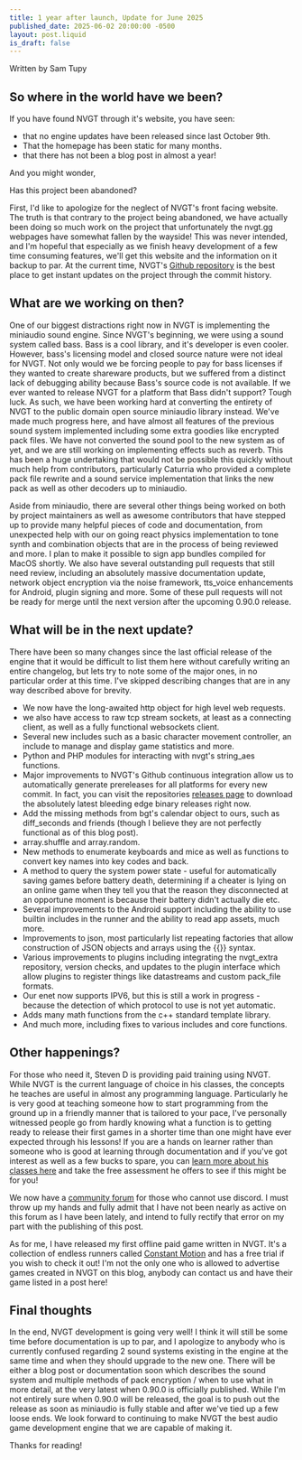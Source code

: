 ```yaml
---
title: 1 year after launch, Update for June 2025
published_date: 2025-06-02 20:00:00 -0500
layout: post.liquid
is_draft: false
---
```

Written by Sam Tupy

## So where in the world have we been?
If you have found NVGT through it's website, you have seen:
* that no engine updates have been released since last October 9th.
* That the homepage has been static for many months.
* that there has not been a blog post in almost a year!

And you might wonder,

Has this project been abandoned?

First, I'd like to apologize for the neglect of NVGT's front facing website. The truth is that contrary to the project being abandoned, we have actually been doing so much work on the project that unfortunately the nvgt.gg webpages have somewhat fallen by the wayside! This was never intended, and I'm hopeful that especially as we finish heavy development of a few time consuming features, we'll get this website and the information on it backup to par. At the current time, NVGT's [Github repository](https://github.com/samtupy/nvgt) is the best place to get instant updates on the project through the commit history.

## What are we working on then?
One of our biggest distractions right now in NVGT is implementing the miniaudio sound engine. Since NVGT's beginning, we were using a sound system called bass. Bass is a cool library, and it's developer is even cooler. However, bass's licensing model and closed source nature were not ideal for NVGT. Not only would we be forcing people to pay for bass licenses if they wanted to create shareware products, but we suffered from a distinct lack of debugging ability because Bass's source code is not available. If we ever wanted to release NVGT for a platform that Bass didn't support? Tough luck. As such, we have been working hard at converting the entirety of NVGT to the public domain open source miniaudio library instead. We've made much progress here, and have almost all features of the previous sound system implemented including some extra goodies like encrypted pack files. We have not converted the sound pool to the new system as of yet, and we are still working on implementing effects such as reverb. This has been a huge undertaking that would not be possible this quickly without much help from contributors, particularly Caturria who provided a complete pack file rewrite and a sound service implementation that links the new pack as well as other decoders up to miniaudio.

Aside from miniaudio, there are several other things being worked on both by project maintainers as well as awesome contributors that have stepped up to provide many helpful pieces of code and documentation, from unexpected help with our on going react physics implementation to tone synth and combination objects that are in the process of being reviewed and more. I plan to make it possible to sign app bundles compiled for MacOS shortly. We also have several outstanding pull requests that still need review, including an absolutely massive documentation update, network object encryption via the noise framework, tts_voice enhancements for Android, plugin signing and more. Some of these pull requests will not be ready for merge until the next version after the upcoming 0.90.0 release.

## What will be in the next update?
There have been so many changes since the last official release of the engine that it would be difficult to list them here without carefully writing an entire changelog, but lets try to note some of the major ones, in no particular order at this time. I've skipped describing changes that are in any way described above for brevity.

* We now have the long-awaited http object for high level web requests.
* we also have access to raw tcp stream sockets, at least as a connecting client, as well as a fully functional websockets client.
* Several new includes such as a basic character movement controller, an include to manage and display game statistics and more.
* Python and PHP modules for interacting with nvgt's string_aes functions.
* Major improvements to NVGT's Github continuous integration allow us to automatically generate prereleases for all platforms for every new commit. In fact, you can visit the repositories [releases page](https://github.com/samtupy/nvgt/releases) to download the absolutely latest bleeding edge binary releases right now.
* Add the missing methods from bgt's calendar object to ours, such as diff_seconds and friends (though I believe they are not perfectly functional as of this blog post).
* array.shuffle and array.random.
* New methods to enumerate keyboards and mice as well as functions to convert key names into key codes and back.
* A method to query the system power state - useful for automatically saving games before battery death, determining if a cheater is lying on an online game when they tell you that the reason they disconnected at an opportune moment is because their battery didn't actually die etc.
* Several improvements to the Android support including the ability to use builtin includes in the runner and the ability to read app assets, much more.
* Improvements to json, most particularly list repeating factories that allow construction of JSON objects and arrays using the {{}} syntax.
* Various improvements to plugins including integrating the nvgt_extra repository, version checks, and updates to the plugin interface which allow plugins to register things like datastreams and custom pack_file formats.
* Our enet now supports IPV6, but this is still a work in progress - because the detection of which protocol to use is not yet automatic.
* Adds many math functions from the c++ standard template library.
* And much more, including fixes to various includes and core functions.

## Other happenings?
For those who need it, Steven D is providing paid training using NVGT. While NVGT is the current language of choice in his classes, the concepts he teaches are useful in almost any programming language. Particularly he is very good at teaching someone how to start programming from the ground up in a friendly manner that is tailored to your pace, I've personally witnessed people go from hardly knowing what a function is to getting ready to release their first games in a shorter time than one might have ever expected through his lessons! If you are a hands on learner rather than someone who is good at learning through documentation and if you've got interest as well as a few bucks to spare, you can [learn more about his classes here](https://stevend.net/classes/) and take the free assessment he offers to see if this might be for you!

We now have a [community forum](https://forum.nvgt.gg) for those who cannot use discord. I must throw up my hands and fully admit that I have not been nearly as active on this forum as I have been lately, and intend to fully rectify that error on my part with the publishing of this post.

As for me, I have released my first offline paid game written in NVGT. It's a collection of endless runners called [Constant Motion](https://samtupy.com/games/constant-motion) and has a free trial if you wish to check it out! I'm not the only one who is allowed to advertise games created in NVGT on this blog, anybody can contact us and have their game listed in a post here!

## Final thoughts
In the end, NVGT development is going very well! I think it will still be some time before documentation is up to par, and I apologize to anybody who is currently confused regarding 2 sound systems existing in the engine at the same time and when  they should upgrade to the new one. There will be either a blog post or documentation soon which describes the sound system and multiple methods of pack encryption / when to use what in more detail, at the very latest when 0.90.0 is officially published. While I'm not entirely sure when 0.90.0 will be released, the goal is to push out the release as soon as miniaudio is fully stable and after we've tied up a few loose ends. We look forward to continuing to make NVGT the best audio game development engine that we are capable of making it.

Thanks for reading!